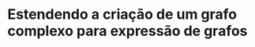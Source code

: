 # Estendendo a criação de um grafo complexo para expressão de grafos <header-set anchor-name="impl-expression-factory" />